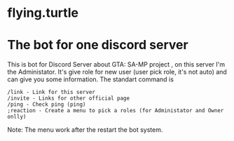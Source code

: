 # flying.turtle
# The bot for one discord server
This is bot for Discord Server about GTA: SA-MP project , on this server I'm the Administator. It's give role for new user (user pick role, it's not auto) and can give you some information.
    The standart command is
```
/link - Link for this server
/invite - Links for other official page
/ping - Check ping (ping)
;reaction - Create a menu to pick a roles (for Administator and Owner onlly)
```
Note: The menu work after the restart the bot system.
